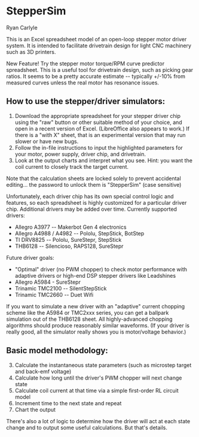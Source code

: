 # StepperSim
Ryan Carlyle

This is an Excel spreadsheet model of an open-loop stepper motor driver system. It is intended to facilitate drivetrain design for light CNC machinery such as 3D printers. 

New Feature! Try the stepper motor torque/RPM curve predictor spreadsheet. This is a useful tool for drivetrain design, such as picking gear ratios. It seems to be a pretty accurate estimate -- typically +/-10% from measured curves unless the real motor has resonance issues.

## How to use the stepper/driver simulators:
1. Download the appropriate spreadsheet for your stepper driver chip using the "raw" button or other suitable method of your choice, and open in a recent version of Excel. (LibreOffice also appears to work.) If there is a "with X" sheet, that is an experimental version that may run slower or have new bugs. 
2. Follow the in-file instructions to input the highlighted parameters for your motor, power supply, driver chip, and drivetrain.
3. Look at the output charts and interpret what you see. Hint: you want the coil current to closely track the target current.

Note that the calculation sheets are locked solely to prevent accidental editing... the password to unlock them is "StepperSim" (case sensitive)

Unfortunately, each driver chip has its own special control logic and features, so each spreadsheet is highly customized for a particular driver chip. Additional drivers may be added over time. Currently supported drivers:
- Allegro A3977 -- Makerbot Gen 4 electronics
- Allegro A4988 / A4982 -- Pololu, StepStick, BotStep
- TI DRV8825 -- Pololu, SureStepr, StepStick
- THB6128 -- Silencioso, RAPS128, SureStepr

Future driver goals:
- "Optimal" driver (no PWM chopper) to check motor performance with adaptive drivers or high-end DSP stepper drivers like Leadshines
- Allegro A5984 - SureStepr
- Trinamic TMC2100 -- SilentStepStick
- Trinamic TMC2660 -- Duet Wifi

If you want to simulate a new driver with an "adaptive" current chopping scheme like the A5984 or TMC2xxx series, you can get a ballpark simulation out of the THB6128 sheet. All highly-advanced chopping algorithms should produce reasonably similar waveforms. (If your driver is really good, all the simulator really shows you is motor/voltage behavior.) 

## Basic model methodology:
3. Calculate the instantaneous state parameters (such as microstep target and back-emf voltage)
4. Calculate how long until the driver's PWM chopper will next change state
4. Calculate coil current at that time via a simple first-order RL circuit model
5. Increment time to the next state and repeat
6. Chart the output

There's also a lot of logic to determine how the driver will act at each state change and to output some useful calculations. But that's details. 
